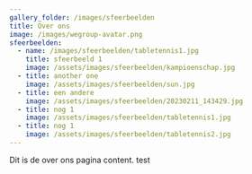 ```yaml
---
gallery_folder: /images/sfeerbeelden
title: Over ons
image: /images/wegroup-avatar.png
sfeerbeelden:
  - name: /images/sfeerbeelden/tabletennis1.jpg
    title: sfeerbeeld 1
    image: /assets/images/sfeerbeelden/kampioenschap.jpg
  - title: another one
    image: /assets/images/sfeerbeelden/sun.jpg
  - title: een andere
    image: /assets/images/sfeerbeelden/20230211_143429.jpg
  - title: nog 1
    image: /assets/images/sfeerbeelden/tabletennis1.jpg
  - title: nog 1
    image: /assets/images/sfeerbeelden/tabletennis2.jpg
---
```

Dit is de over ons pagina content. test